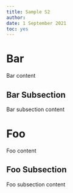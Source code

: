 ```yaml
---
title: Sample S2
author: 
date: 1 September 2021
toc: yes
---
```

# Bar
Bar content

## Bar Subsection

Bar subsection content

# Foo
Foo content

## Foo Subsection

Foo subsection content

